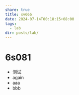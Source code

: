 ```yaml
---
share: true
title: xv666
date: 2024-07-14T00:18:15+08:00
tags:
  - lab
dir: posts/lab/
---
```

# 6s081

- 测试
- again
- aaa
- bbb


